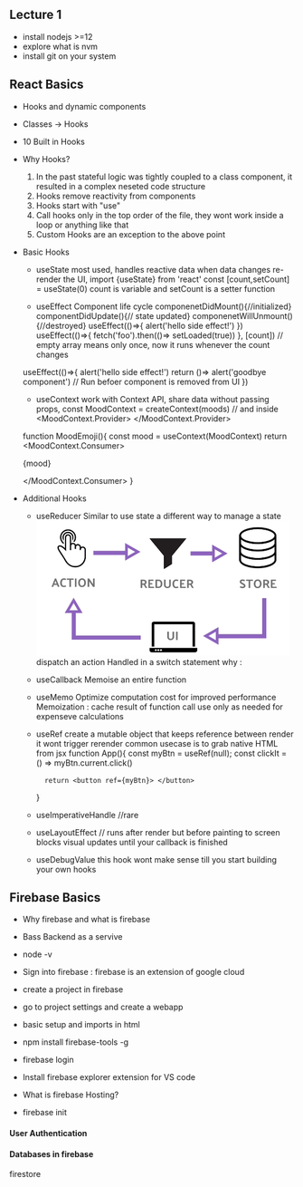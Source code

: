 ## Lecture 1
- install nodejs >=12
- explore what is nvm 
- install git on your system 


## React Basics
- Hooks and dynamic components
- Classes -> Hooks
- 10 Built in Hooks 

- Why Hooks?
    1. In the past stateful logic was tightly coupled to a class component, it resulted in a complex neseted code structure
    2. Hooks remove reactivity from components
    3. Hooks start with "use"
    4. Call hooks only in the top order of the file, they wont work inside a loop or anything like that 
    5. Custom Hooks are an exception to the above point 

- Basic Hooks
    - useState
    most used, handles reactive data when data changes re-render the UI, 
    import {useState} from 'react'
    const [count,setCount] = useState(0)
    count is variable and setCount is a setter function 

    - useEffect
    Component life cycle
    componenetDidMount(){//initialized}
    componentDidUpdate(){// state updated}
    componenetWillUnmount(){//destroyed}
    useEffect(()=>{
        alert('hello side effect!')
    })
    useEffect(()=>{
        fetch('foo').then(()=> setLoaded(true))
    }, [count]) // empty array means only once, now it runs whenever the count changes

    useEffect(()=>{
        alert('hello side effect!')
        return ()=> alert('goodbye component') 
        // Run befoer component is removed from UI
    })
    - useContext
    work with Context API, share data without passing props, 
    const MoodContext = createContext(moods)
    // and inside 
     <MoodContext.Provider>
        <MoodEmoji />
     </MoodContext.Provider>

     function MoodEmoji(){
        const mood = useContext(MoodContext)
        return <MoodContext.Consumer><p> {mood} </p>
                </MoodContext.Consumer>
     }


- Additional Hooks 
    - useReducer
    Similar to use state
    a different way to manage a state
    ![alt text](image-1.png)
    dispatch an action 
    Handled in a switch statement 
    why : 
    - useCallback
    Memoise an entire function
    
    - useMemo
    Optimize computation cost for improved performance 
    Memoization : cache result of function call 
    use only as needed for expenseve calculations 


    - useRef
        create a mutable object that keeps reference between render
        it wont trigger rerender 
        common usecase is to grab native HTML from jsx
        function App(){
            const myBtn = useRef(null);
            const clickIt = () => myBtn.current.click()

            return <button ref={myBtn}> </button>
        }
    - useImperativeHandle
        //rare
    - useLayoutEffect
        // runs after render but before painting to screen 
        blocks visual updates until your callback is finished 

    - useDebugValue
    this hook wont make sense till you start building your own hooks 



## Firebase Basics
- Why firebase and what is firebase 
- Bass Backend as a servive
- node -v
- Sign into firebase : firebase is an extension of google cloud 
- create a project in firebase 
- go to project settings and create a webapp 
- basic setup and imports in html 
- npm install firebase-tools -g 
- firebase login 
- Install firebase explorer extension for VS code


- What is firebase Hosting? 
- firebase init


#### User Authentication 

#### Databases in firebase
firestore

